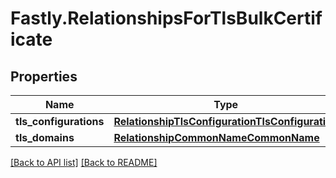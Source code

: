 # Fastly.RelationshipsForTlsBulkCertificate

## Properties

Name | Type | Description | Notes
------------ | ------------- | ------------- | -------------
**tls_configurations** | [**RelationshipTlsConfigurationTlsConfiguration**](RelationshipTlsConfigurationTlsConfiguration.md) |  | [optional] 
**tls_domains** | [**RelationshipCommonNameCommonName**](RelationshipCommonNameCommonName.md) |  | [optional] 



[[Back to API list]](../../README.md#endpoints) [[Back to README]](../../README.md)
